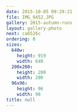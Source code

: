 ```yaml
---
date: 2015-10-05 09:29:21
file: IMG_9452.JPG
gallery: 2015-autumn-runs
layout: gallery-photo
next: ca6526c
ordering: 0
sizes:
  640w:
    height: 919
    width: 640
  200x200:
    height: 200
    width: 200
  96x96:
    height: 96
    width: 96
title: null
---
```

